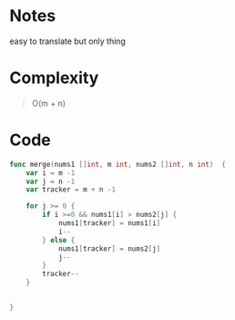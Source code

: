 # Notes
easy to translate but only thing

# Complexity
> O(m + n)

# Code
```Go
func merge(nums1 []int, m int, nums2 []int, n int)  {
    var i = m -1
    var j = n -1
    var tracker = m + n -1

    for j >= 0 {
        if i >=0 && nums1[i] > nums2[j] {
            nums1[tracker] = nums1[i]
            i--
        } else {
            nums1[tracker] = nums2[j]
            j--
        }
        tracker--
    }

    
}
```
